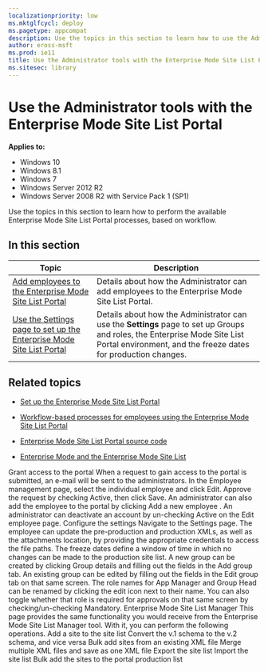 ```yaml
---
localizationpriority: low
ms.mktglfcycl: deploy
ms.pagetype: appcompat
description: Use the topics in this section to learn how to use the Administrator tools with the Enterprise Mode Site List Portal.
author: eross-msft
ms.prod: ie11
title: Use the Administrator tools with the Enterprise Mode Site List Portal (Internet Explorer 11 for IT Pros)
ms.sitesec: library
---
```


# Use the Administrator tools with the Enterprise Mode Site List Portal

**Applies to:**

-   Windows 10
-   Windows 8.1
-   Windows 7
-   Windows Server 2012 R2
-   Windows Server 2008 R2 with Service Pack 1 (SP1)

Use the topics in this section to learn how to perform the available Enterprise Mode Site List Portal processes, based on workflow.

## In this section
|Topic                                                          |Description                                                                        |
|---------------------------------------------------------------|-----------------------------------------------------------------------------------|
|[Add employees to the Enterprise Mode Site List Portal](add-employees-enterprise-mode-portal.md)|Details about how the Administrator can add employees to the Enterprise Mode Site List Portal.|
|[Use the Settings page to set up the Enterprise Mode Site List Portal](configure-settings-enterprise-mode-portal.md)|Details about how the Administrator can use the **Settings** page to set up Groups and roles, the Enterprise Mode Site List Portal environment, and the freeze dates for production changes. |

## Related topics
- [Set up the Enterprise Mode Site List Portal](set-up-enterprise-mode-portal.md)

- [Workflow-based processes for employees using the Enterprise Mode Site List Portal](workflow-processes-enterprise-mode-portal.md)

- [Enterprise Mode Site List Portal source code](https://github.com/MicrosoftEdge/enterprise-mode-site-list-portal)

- [Enterprise Mode and the Enterprise Mode Site List](what-is-enterprise-mode.md)


Grant access to the portal
When a request to gain access to the portal is submitted, an e-mail will be sent to the administrators.
In the Employee management page, select the individual employee and click Edit.
Approve the request by checking Active, then click Save.
An administrator can also add the employee to the portal by clicking Add a new employee .
An administrator can deactivate an account by un-checking Active on the Edit employee page.
Configure the settings
Navigate to the Settings page.
The employee can update the pre-production and production XMLs, as well as the attachments location, by providing the appropriate credentials to access the file paths.
The freeze dates define a window of time in which no changes can be made to the production site list.
A new group can be created by clicking Group details and filling out the fields in the Add group tab. An existing group can be edited by filling out the fields in the Edit group tab on that same screen.
The role names for App Manager and Group Head can be renamed by clicking the edit icon next to their name. You can also toggle whether that role is required for approvals on that same screen by checking/un-checking Mandatory.
Enterprise Mode Site List Manager
This page provides the same functionality you would receive from the Enterprise Mode Site List Manager tool. With it, you can perform the following operations.
Add a site to the site list
Convert the v.1 schema to the v.2 schema, and vice versa
Bulk add sites from an existing XML file
Merge multiple XML files and save as one XML file
Export the site list
Import the site list
Bulk add the sites to the portal production list
